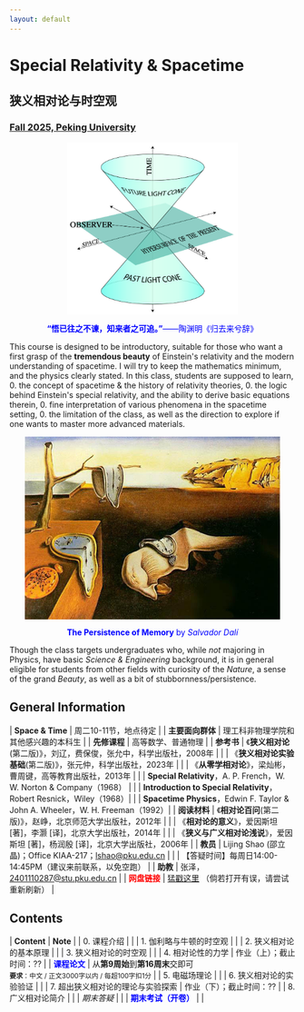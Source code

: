 ```yaml
---
layout: default
---
```


<style>
table {
  font-family: arial, sans-serif;
  border-collapse: collapse;
  width: 100%;
}

td, th {
  border: 1px solid #dddddd;
  text-align: left;
  padding: 8px;
}

tr:nth-child(odd) {
  background-color: #dddddd;
}
</style>

<!-- <h2>
<font color="red">
*** Notice: links are not maintained after the end of course! 
</font>
</h2> -->

# <b>Special Relativity & Spacetime</b>
## <b>狭义相对论与时空观</b>

### <u>Fall 2025, Peking University</u>

<div style="display: flex; justify-content: center;">
<img src="../sr25/lightcone.png" width="300">
</div>

<p align="center">
<font color="blue">
<b>“悟已往之不谏，知来者之可追。”</b>——陶渊明《归去来兮辞》</font>
</p>

This course is designed to be introductory, suitable for those who want a first
grasp of the **tremendous beauty** of Einstein's relativity and the modern 
understanding of spacetime. I will try to keep the mathematics minimum, and the
physics clearly stated.  In this class, students are supposed to learn,
0. the concept of spacetime & the history of relativity theories,
0. the logic behind Einstein's special relativity, and the ability to derive basic equations therein,
0. fine interpretation of various phenomena in the spacetime setting,
0. the limitation of the class, as well as the direction to explore if one wants to master more advanced materials.

<div style="display: flex; justify-content: center;">
<img src="../sr25/DALI.jpg" width="450">
</div>

<p></p>

<p align="center">
<font color="blue">
<b>The Persistence of Memory</b> by <i>Salvador Dalí</i></font>
</p>

Though the class targets undergraduates who, while *not* majoring in Physics,
have basic *Science & Engineering* background, it is in general eligible for
students from other fields with curiosity of the *Nature*, a sense of the
grand *Beauty*, as well as a bit of stubbornness/persistence. 

<p></p>



## General Information

| **Space & Time** |  周二10-11节，地点待定 |
| **主要面向群体** | 理工科非物理学院和其他感兴趣的本科生 |
| **先修课程** | 高等数学、普通物理 |
| **参考书** | 《**狭义相对论**(第二版)》，刘辽，费保俊，张允中，科学出版社，2008年 |
| | 《**狭义相对论实验基础**(第二版)》，张元仲，科学出版社，2023年 |
| | 《**从零学相对论**》，梁灿彬，曹周键，高等教育出版社，2013年 |
| | **Special Relativity**，A. P. French，W. W. Norton & Company（1968） |
| | **Introduction to Special Relativity**，Robert Resnick，Wiley（1968）|
| | **Spacetime Physics**，Edwin F. Taylor & John A. Wheeler，W. H. Freeman（1992）|
| **阅读材料** | 《**相对论百问**(第二版)》，赵峥，北京师范大学出版社，2012年 |
| | 《**相对论的意义**》，爱因斯坦 [著]，李灏 [译]，北京大学出版社，2014年 |
| | 《**狭义与广义相对论浅说**》，爱因斯坦 [著]，杨润殷 [译]，北京大学出版社，2006年 |
| **教员** | Lijing Shao (邵立晶)；Office KIAA-217；lshao@pku.edu.cn | 
| | 【答疑时间】每周日14:00-14:45PM（建议来前联系，以免空跑） | 
| **助教** | 张泽，2401110287@stu.pku.edu.cn |
| <font color="red"><b>网盘链接</b></font> | [猛戳这里](TBA) （倘若打开有误，请尝试重新刷新） |

<p></p>

## Contents

| **Content** | **Note** |
| 0. 课程介绍 | |
| 1. 伽利略与牛顿的时空观 | |
| 2. 狭义相对论的基本原理 | |
| 3. 狭义相对论的时空观 |  |
| 4. 相对论性的力学 | 作业（上）；截止时间：?? |
| <font color="blue"><b>课程论文</b></font> | 从**第9周始**到**第16周末**交即可<br><small>**要求**：中文 / 正文3000字以内 / 每超100字扣1分</small> |
| 5. 电磁场理论 | |
| 6. 狭义相对论的实验验证 |  |
| 7. 超出狭义相对论的理论与实验探索 | 作业（下）；截止时间：?? |
| 8. 广义相对论简介 |  | 
| *期末答疑* | |
| <font color="blue"><b>期末考试（开卷）</b></font> | |

<p></p>


<!-- ## 学生对课程的总体评价

<div style="display: flex; justify-content: center;">
<img src="gr21_score.png" width="880">
</div> -->

<script type="text/x-mathjax-config">
  MathJax.Hub.Config({
    tex2jax: {
      inlineMath: [ ['$','$'] ],
      processEscapes: true
    }
  });
</script>
<script type="text/javascript" src="https://cdn.mathjax.org/mathjax/latest/MathJax.js?config=TeX-AMS-MML_HTMLorMML">
</script>

